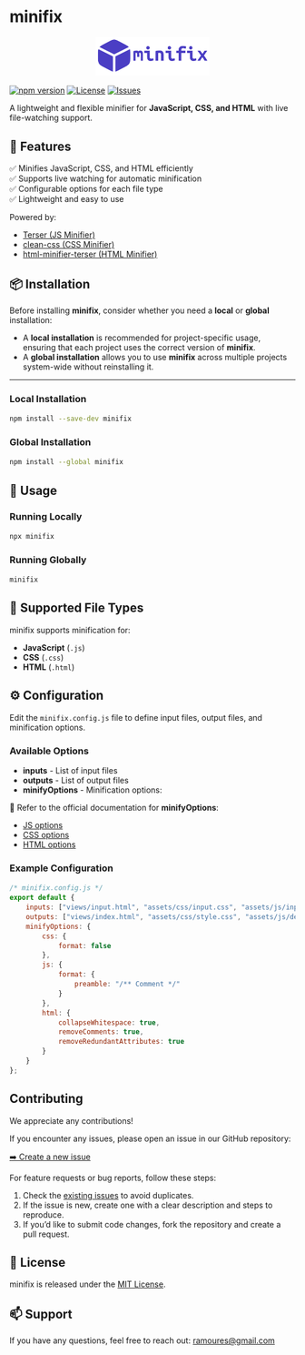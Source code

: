 # minifix

<p align="center">
    <img alt="minifix" src="./minifix.svg" width="200"/>
</p>

[![npm version](https://img.shields.io/npm/v/minifix)](https://www.npmjs.com/package/minifix)
[![License](https://img.shields.io/github/license/ramoures/minifix)](LICENSE)
[![Issues](https://img.shields.io/github/issues/ramoures/minifix)](https://github.com/ramoures/minifix/issues)

A lightweight and flexible minifier for **JavaScript, CSS, and HTML** with live file-watching support.

## 🚀 Features

✅ Minifies JavaScript, CSS, and HTML efficiently\
✅ Supports live watching for automatic minification\
✅ Configurable options for each file type\
✅ Lightweight and easy to use

Powered by:

- [Terser (JS Minifier)](https://terser.org)
- [clean-css (CSS Minifier)](https://github.com/clean-css/)
- [html-minifier-terser (HTML Minifier)](https://github.com/terser/html-minifier-terser)

## 📦 Installation

Before installing **minifix**, consider whether you need a **local** or **global** installation:  

- A **local installation** is recommended for project-specific usage, ensuring that each project uses the correct version of **minifix**.  
- A **global installation** allows you to use **minifix** across multiple projects system-wide without reinstalling it.

****

### Local Installation

```sh
npm install --save-dev minifix
```

### Global Installation

```sh
npm install --global minifix
```

## 🚀 Usage

### Running Locally

```sh
npx minifix
```

### Running Globally

```sh
minifix
```

## 📂 Supported File Types

minifix supports minification for:

- **JavaScript** (`.js`)
- **CSS** (`.css`)
- **HTML** (`.html`)

## ⚙️ Configuration

Edit the `minifix.config.js` file to define input files, output files, and minification options.

### Available Options

- **inputs** - List of input files
- **outputs** - List of output files
- **minifyOptions** - Minification options:

📌 Refer to the official documentation for **minifyOptions**:

- [JS options](https://terser.org/docs/options/)
- [CSS options](https://github.com/clean-css/clean-css#constructor-options)
- [HTML options](https://github.com/terser/html-minifier-terser#options-quick-reference)

### Example Configuration

```js
/* minifix.config.js */
export default {
    inputs: ["views/input.html", "assets/css/input.css", "assets/js/input.js"],
    outputs: ["views/index.html", "assets/css/style.css", "assets/js/default.js"],
    minifyOptions: {
        css: {
            format: false
        },
        js: {
            format: {
                preamble: "/** Comment */"
            }
        },
        html: {
            collapseWhitespace: true,
            removeComments: true,
            removeRedundantAttributes: true
        }
    }
};
```

## Contributing

We appreciate any contributions!

If you encounter any issues, please open an issue in our GitHub repository:

[➡️ Create a new issue](https://github.com/ramoures/minifix/issues)

For feature requests or bug reports, follow these steps:

1. Check the [existing issues](https://github.com/ramoures/minifix/issues) to avoid duplicates.
2. If the issue is new, create one with a clear description and steps to reproduce.
3. If you’d like to submit code changes, fork the repository and create a pull request.

## 📜 License

minifix is released under the [MIT License](LICENSE).

## 📫 Support

If you have any questions, feel free to reach out: [ramoures@gmail.com](mailto:ramoures@gmail.com)
